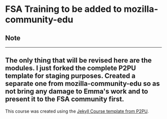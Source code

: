 # FSA Training to be added to mozilla-community-edu


## Note
---
The only thing that will be revised here are the modules. I just forked the complete P2PU template for staging purposes. Created a separate one from mozilla-community-edu so as not bring any damage to Emma's work and to present it to the FSA community first. 
---

This course was created using the [Jekyll Course template from P2PU](http://github.com/p2pu/jekyll-course-template).
